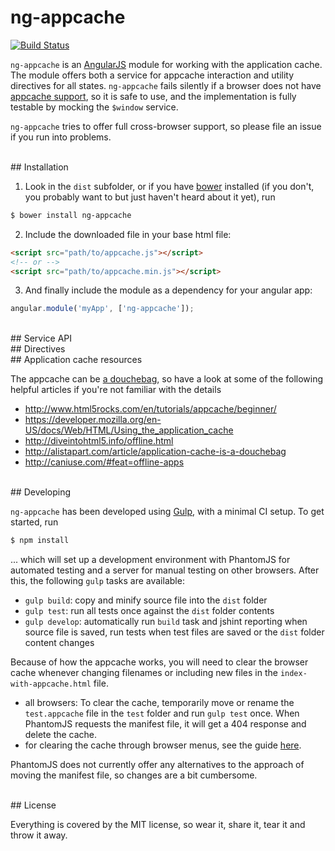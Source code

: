 # ng-appcache
[![Build Status](https://travis-ci.org/orbitbot/ng-appcache.svg?branch=master)](https://travis-ci.org/orbitbot/ng-appcache)

```ng-appcache``` is an [AngularJS](https://angularjs.org/) module for working with the application cache. The module offers both a service for appcache interaction and utility directives for all states. ```ng-appcache``` fails silently if a browser does not have [appcache support](http://caniuse.com/#feat=offline-apps), so it is safe to use, and the implementation is fully testable by mocking the ```$window``` service.

```ng-appcache``` tries to offer full cross-browser support, so please file an issue if you run into problems.


<br />
## Installation

  1. Look in the ```dist``` subfolder, or if you have [bower](http://bower.io/) installed (if you don't, you probably want to but just haven't heard about it yet), run  
```bash
$ bower install ng-appcache
```
  
  2. Include the downloaded file in your base html file:  
``` html
<script src="path/to/appcache.js"></script>
<!-- or -->
<script src="path/to/appcache.min.js"></script>
```

  3. And finally include the module as a dependency for your angular app:  
``` js
angular.module('myApp', ['ng-appcache']);
```  

<br />
## Service API

<br />
## Directives

<br />
## Application cache resources

The appcache can be [a douchebag](http://alistapart.com/article/application-cache-is-a-douchebag), so have a look at some of the following helpful articles if you're not familiar with the details
 
  - http://www.html5rocks.com/en/tutorials/appcache/beginner/
  - https://developer.mozilla.org/en-US/docs/Web/HTML/Using_the_application_cache
  - http://diveintohtml5.info/offline.html
  - http://alistapart.com/article/application-cache-is-a-douchebag
  - http://caniuse.com/#feat=offline-apps

<br />
## Developing

```ng-appcache``` has been developed using [Gulp](http://gulpjs.com/), with a minimal CI setup. To get started, run

```bash
$ npm install
```

... which will set up a development environment with PhantomJS for automated testing and a server for manual testing on other browsers. After this, the following ```gulp``` tasks are available:

  - ```gulp build```: copy and minify source file into the ```dist``` folder
  - ```gulp test```: run all tests once against the ```dist``` folder contents
  - ```gulp develop```: automatically run ```build``` task and jshint reporting when source file is saved, run tests when test files are saved or the ```dist``` folder content changes

Because of how the appcache works, you will need to clear the browser cache whenever changing filenames or including new files in the ```index-with-appcache.html``` file.

  - all browsers: To clear the cache, temporarily move or rename the ```test.appcache``` file in the ```test``` folder and run ```gulp test``` once. When PhantomJS requests the manifest file, it will get a 404 response and delete the cache.
  - for clearing the cache  through browser menus, see the guide [here](https://developer.mozilla.org/en-US/docs/Web/HTML/Using_the_application_cache#Storage_location_and_clearing_the_offline_cache).

PhantomJS does not currently offer any alternatives to the approach of moving the manifest file, so changes are a bit cumbersome.

<br />
## License

Everything is covered by the MIT license, so wear it, share it, tear it and throw it away.